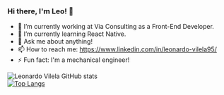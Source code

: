 ### Hi there, I'm Leo! 👋


- 🔭 I’m currently working at Via Consulting as a Front-End Developer.
- 🌱 I’m currently learning React Native.
- 💬 Ask me about anything!
- 📫 How to reach me: https://www.linkedin.com/in/leonardo-vilela95/
- ⚡ Fun fact: I'm a mechanical engineer!

![Leonardo Vilela GitHub stats](https://github-readme-stats.vercel.app/api?username=leovile&show_icons=true&theme=react)
<br>
[![Top Langs](https://github-readme-stats.vercel.app/api/top-langs/?username=leovile&theme=react)](https://github.com/leovile/github-readme-stats)

